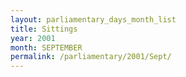 ```yaml
---
layout: parliamentary_days_month_list
title: Sittings
year: 2001
month: SEPTEMBER
permalink: /parliamentary/2001/Sept/
---
```


